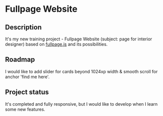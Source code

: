 # Fullpage Website

## Description

It's my new training project - Fullpage Website (subject: page for interior designer) based on [fullpage.js](https://alvarotrigo.com/fullPage/) and its possibilities.

## Roadmap

I would like to add slider for cards beyond 1024xp width & smooth scroll for anchor 'find me here'.

## Project status

It's completed and fully responsive, but I would like to develop when I learn some new features.
